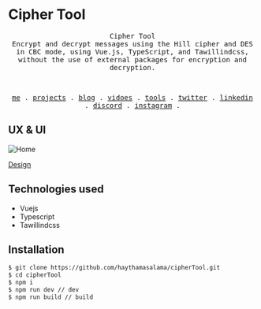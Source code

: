# Cipher Tool

<p align="center">
  <samp>
    Cipher Tool
    <br/>
Encrypt and decrypt messages using the Hill cipher and DES in CBC mode, using Vue.js, TypeScript, and Tawillindcss, without the use of external packages for encryption and decryption.
  </samp>
</p>

<br/>

<p align="center">
  <samp>
    <a href="https://haythamasalama.me">me</a> .
    <a href="https://haythamasalama.me/projects">projects</a> .
    <a href="https://haythamasalama.me/blog">blog</a> .
    <a href="https://haythamasalama.me/vidoes">vidoes</a> .
    <a href="https://haythamasalama.me/tools">tools</a> .
    <a href="https://twitter.com/haythamasalama">twitter</a> .
    <a href="https://www.linkedin.com/in/haythamasalama/">linkedin</a> .
    <a href="https://chat.haythamasalama.me">discord</a> .
    <a href="https://instagram.com/haythamasalama">instagram</a> .
  </samp>
</p>

## UX & UI

![Home](https://user-images.githubusercontent.com/37311945/210116290-37c5f391-4f2e-4b34-af98-3c5841d3cac7.png)

[Design](https://www.figma.com/file/NoQVCS14uffHH3jJKAPapO/Untitled?node-id=107%3A23&t=MV4JUJGeVTJ1L3cU-1)

## Technologies used

- Vuejs
- Typescript
- Tawillindcss

## Installation

```bash
$ git clone https://github.com/haythamasalama/cipherTool.git
$ cd cipherTool
$ npm i
$ npm run dev // dev
$ npm run build // build
```
